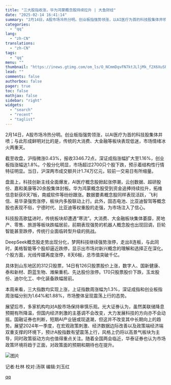 ```yaml
---
title: "三大股指收涨，华为鸿蒙概念股持续拉升 | 大鱼财经"
date: "2025-02-14 16:41:14"
summary: "2月14日，A股市场冷热分明。创业板指强势领涨，以AI医疗为首的科技股集体井喷；与此形成鲜明对比的是..."
categories:
  - "qq"
lang:
  - "zh-CN"
translations:
  - "zh-CN"
tags:
  - "qq"
menu: ""
thumbnail: "https://inews.gtimg.com/om_ls/O_NCmmDqvFN7ktJLljMk_f2X6XuSPJmTULYeyI5yHOLbwAA_640360/0"
lead: ""
comments: false
authorbox: false
pager: true
toc: false
mathjax: false
sidebar: "right"
widgets:
  - "search"
  - "recent"
  - "taglist"
---
```


2月14日，A股市场冷热分明。创业板指强势领涨，以AI医疗为首的科技股集体井喷；与此形成鲜明对比的是，传统的大消费、大金融等板块表现低迷，市场情绪冰火两重天。

截至收盘，沪指微涨0.43%，报收3346.72点，深证成指涨幅扩大至1.16%，创业板指涨幅达1.8%。个股分化明显，市场超过2700只个股下跌，预示着结构性行情特征明显。当日，沪深两市成交额共计1.74万亿元，较前一交易日有所缩量。

盘面上，科技创新主线全面爆发，AI医疗概念股掀起涨停潮，云创数据、超研股份、嘉和美康等20余股集体封板。华为鸿蒙概念股受到资金追捧持续拉升，拓维信息斩获8天7板，南威软件等纷纷跟涨。数据要素概念股同样表现活跃，飞利信、易华录强势涨停，板块内多股联动上行。此外，固态电池、比亚迪智驾等概念股也表现不俗，宁德时代、比亚迪等权重股的走强，为市场注入了信心。

科技股高歌猛进时，传统板块却遭遇“寒流”。大消费、大金融板块集体萎靡，房地产、零售、旅游等板块跌幅居前，前期表现强势的机器人概念股也出现回调，巨轮智能甚至跌停，传统行业面临转型升级的挑战。

DeepSeek概念股走势出现分化，梦网科技继续强势涨停，走出8连板，与此同时，美格智能等个股却逼近跌停，显示出市场对新兴概念的理解和选择正在深化。个股方面，光线传媒再度涨停，8天6板，总市值突破千亿。

具体到山东地区的312只股票，14日有126只股票股价上涨，数字人、国新健康、泰和新材、蔚蓝生物、潍柴重机、先达股份涨停。170只股票股价下跌，玉龙股份、迪尔化工、中化装备跌幅居前。

本周来看，三大指数均实现上涨，上证指数周涨幅为1.3%，深证成指和创业板指周涨幅分别为1.64%和1.88%，市场整体呈现震荡上行的态势。

展望后市，多家机构均对A股市场保持审慎乐观。光大证券认为，虽然美联储降息预期有所降温，但国内经济刺激的主基调不会改变，大力发展科技的方向亦不会动摇。国融证券也判断，短期AI产业链或现退潮，但这并不改变其中长期向上的趋势。展望2024年一季度，在宏观政策刺激、经济数据边际改善以及政策端经济端双重支撑的环境下，预计A股指数有望震荡上行，风格上仍将以高景气板块为主导，同时政策驱动方向也值得重点关注。随着全国两会临近，华泰证券也认为市场政策环境将趋于正面，对政策面的预期和期待也在提升。

![图片](https://inews.gtimg.com/om_bt/OK4VDeMKtgqW2tCsx_Y5bff5gu4S2N51z1kyT_B1YN5osAA/641)

记者:杜林 校对:汤琪 编辑:刘玉红

[qq](https://new.qq.com/rain/a/20250214A069S200)

